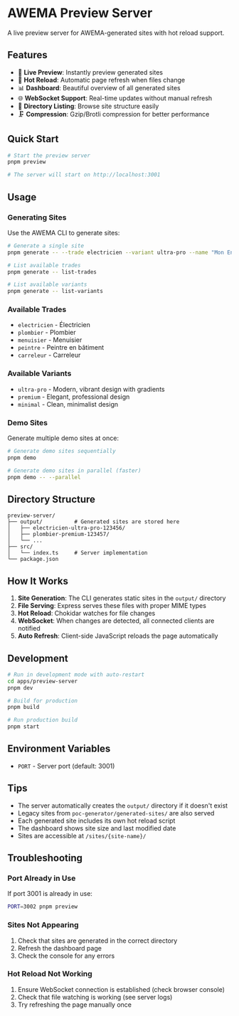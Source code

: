 # AWEMA Preview Server

A live preview server for AWEMA-generated sites with hot reload support.

## Features

- 🚀 **Live Preview**: Instantly preview generated sites
- 🔄 **Hot Reload**: Automatic page refresh when files change
- 📊 **Dashboard**: Beautiful overview of all generated sites
- 🌐 **WebSocket Support**: Real-time updates without manual refresh
- 📁 **Directory Listing**: Browse site structure easily
- 🗜️ **Compression**: Gzip/Brotli compression for better performance

## Quick Start

```bash
# Start the preview server
pnpm preview

# The server will start on http://localhost:3001
```

## Usage

### Generating Sites

Use the AWEMA CLI to generate sites:

```bash
# Generate a single site
pnpm generate -- --trade electricien --variant ultra-pro --name "Mon Entreprise"

# List available trades
pnpm generate -- list-trades

# List available variants
pnpm generate -- list-variants
```

### Available Trades

- `electricien` - Électricien
- `plombier` - Plombier
- `menuisier` - Menuisier
- `peintre` - Peintre en bâtiment
- `carreleur` - Carreleur

### Available Variants

- `ultra-pro` - Modern, vibrant design with gradients
- `premium` - Elegant, professional design
- `minimal` - Clean, minimalist design

### Demo Sites

Generate multiple demo sites at once:

```bash
# Generate demo sites sequentially
pnpm demo

# Generate demo sites in parallel (faster)
pnpm demo -- --parallel
```

## Directory Structure

```
preview-server/
├── output/          # Generated sites are stored here
│   ├── electricien-ultra-pro-123456/
│   ├── plombier-premium-123457/
│   └── ...
├── src/
│   └── index.ts     # Server implementation
└── package.json
```

## How It Works

1. **Site Generation**: The CLI generates static sites in the `output/` directory
2. **File Serving**: Express serves these files with proper MIME types
3. **Hot Reload**: Chokidar watches for file changes
4. **WebSocket**: When changes are detected, all connected clients are notified
5. **Auto Refresh**: Client-side JavaScript reloads the page automatically

## Development

```bash
# Run in development mode with auto-restart
cd apps/preview-server
pnpm dev

# Build for production
pnpm build

# Run production build
pnpm start
```

## Environment Variables

- `PORT` - Server port (default: 3001)

## Tips

- The server automatically creates the `output/` directory if it doesn't exist
- Legacy sites from `poc-generator/generated-sites/` are also served
- Each generated site includes its own hot reload script
- The dashboard shows site size and last modified date
- Sites are accessible at `/sites/{site-name}/`

## Troubleshooting

### Port Already in Use

If port 3001 is already in use:

```bash
PORT=3002 pnpm preview
```

### Sites Not Appearing

1. Check that sites are generated in the correct directory
2. Refresh the dashboard page
3. Check the console for any errors

### Hot Reload Not Working

1. Ensure WebSocket connection is established (check browser console)
2. Check that file watching is working (see server logs)
3. Try refreshing the page manually once